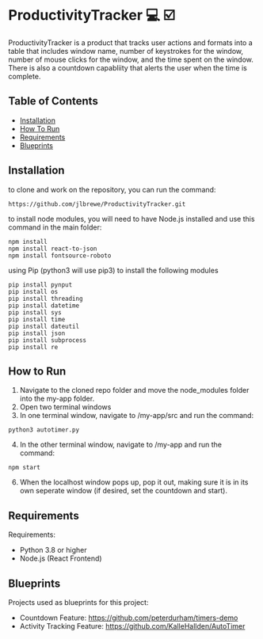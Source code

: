 # ProductivityTracker :computer: :ballot_box_with_check:
ProductivityTracker is a product that tracks user actions and formats into a table that includes window name, number of keystrokes for the window, number of mouse clicks for the window, and the time spent on the window. There is also a countdown capabliity that alerts the user when the time is complete.

## Table of Contents
* [Installation](#installation)
* [How To Run](#how-to-run)
* [Requirements](#requirements)
* [Blueprints](#blueprints)

## Installation

to clone and work on the repository, you can run the command:
```
https://github.com/jlbrewe/ProductivityTracker.git
```
to install node modules, you will need to have Node.js installed and use this command in the main folder:
```
npm install
npm install react-to-json
npm install fontsource-roboto
```
using Pip (python3 will use pip3) to install the following modules
```
pip install pynput
pip install os
pip install threading
pip install datetime
pip install sys
pip install time
pip install dateutil
pip install json
pip install subprocess
pip install re
```

## How to Run
1. Navigate to the cloned repo folder and move the node_modules folder into the my-app folder.
2. Open two terminal windows
3. In one terminal window, navigate to /my-app/src and run the command:
```
python3 autotimer.py
```
4. In the other terminal window, navigate to /my-app and run the command:
```
npm start
```
6. When the localhost window pops up, pop it out, making sure it is in its own seperate window (if desired, set the countdown and start).


## Requirements
  
  Requirements:
  * Python 3.8 or higher
  * Node.js (React Frontend)

## Blueprints

  Projects used as blueprints for this project:
  * Countdown Feature: https://github.com/peterdurham/timers-demo
  * Activity Tracking Feature: https://github.com/KalleHallden/AutoTimer
